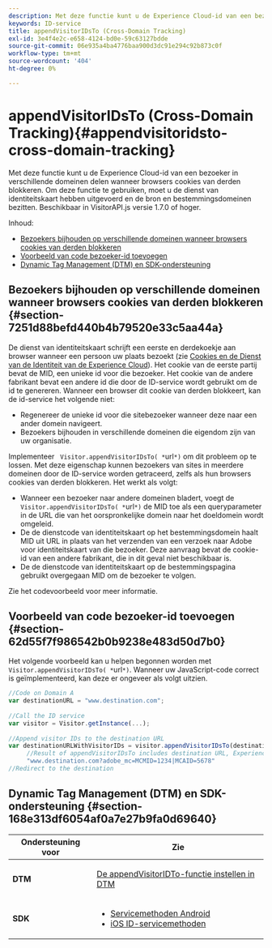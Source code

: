 ```yaml
---
description: Met deze functie kunt u de Experience Cloud-id van een bezoeker in verschillende domeinen delen wanneer browsers cookies van derden blokkeren. Om deze functie te gebruiken, moet u de dienst van identiteitskaart hebben uitgevoerd en de bron en bestemmingsdomeinen bezitten. Beschikbaar in VisitorAPI.js versie 1.7.0 of hoger.
keywords: ID-service
title: appendVisitorIDsTo (Cross-Domain Tracking)
exl-id: 3e4f4e2c-e658-4124-bd0e-59c63127bdde
source-git-commit: 06e935a4ba4776baa900d3dc91e294c92b873c0f
workflow-type: tm+mt
source-wordcount: '404'
ht-degree: 0%

---
```


# appendVisitorIDsTo (Cross-Domain Tracking){#appendvisitoridsto-cross-domain-tracking}

Met deze functie kunt u de Experience Cloud-id van een bezoeker in verschillende domeinen delen wanneer browsers cookies van derden blokkeren. Om deze functie te gebruiken, moet u de dienst van identiteitskaart hebben uitgevoerd en de bron en bestemmingsdomeinen bezitten. Beschikbaar in VisitorAPI.js versie 1.7.0 of hoger.

Inhoud:

<ul class="simplelist"> 
 <li> <a href="../../library/get-set/appendvisitorid.md#section-7251d88befd440b4b79520e33c5aa44a" format="dita" scope="local"> Bezoekers bijhouden op verschillende domeinen wanneer browsers cookies van derden blokkeren  </a> </li> 
 <li> <a href="../../library/get-set/appendvisitorid.md#section-62d55f7f986542b0b9238e483d50d7b0" format="dita" scope="local"> Voorbeeld van code bezoeker-id toevoegen  </a> </li> 
 <li> <a href="../../library/get-set/appendvisitorid.md#section-168e313df6054af0a7e27b9fa0d69640" format="dita" scope="local"> Dynamic Tag Management (DTM) en SDK-ondersteuning  </a> </li> 
</ul>

## Bezoekers bijhouden op verschillende domeinen wanneer browsers cookies van derden blokkeren {#section-7251d88befd440b4b79520e33c5aa44a}

De dienst van identiteitskaart schrijft een eerste en derdekoekje aan browser wanneer een persoon uw plaats bezoekt (zie [Cookies en de Dienst van de Identiteit van de Experience Cloud](../../introduction/cookies.md)). Het cookie van de eerste partij bevat de MID, een unieke id voor die bezoeker. Het cookie van de andere fabrikant bevat een andere id die door de ID-service wordt gebruikt om de id te genereren. Wanneer een browser dit cookie van derden blokkeert, kan de id-service het volgende niet:

* Regenereer de unieke id voor die sitebezoeker wanneer deze naar een ander domein navigeert.
* Bezoekers bijhouden in verschillende domeinen die eigendom zijn van uw organisatie.

Implementeer ` Visitor.appendVisitorIDsTo( *`url`*)` om dit probleem op te lossen. Met deze eigenschap kunnen bezoekers van sites in meerdere domeinen door de ID-service worden getraceerd, zelfs als hun browsers cookies van derden blokkeren. Het werkt als volgt:

* Wanneer een bezoeker naar andere domeinen bladert, voegt de ` Visitor.appendVisitorIDsTo( *`url`*)` de MID toe als een queryparameter in de URL die van het oorspronkelijke domein naar het doeldomein wordt omgeleid.
* De de dienstcode van identiteitskaart op het bestemmingsdomein haalt MID uit URL in plaats van het verzenden van een verzoek naar Adobe voor identiteitskaart van die bezoeker. Deze aanvraag bevat de cookie-id van een andere fabrikant, die in dit geval niet beschikbaar is.
* De de dienstcode van identiteitskaart op de bestemmingspagina gebruikt overgegaan MID om de bezoeker te volgen.

Zie het codevoorbeeld voor meer informatie.

## Voorbeeld van code bezoeker-id toevoegen {#section-62d55f7f986542b0b9238e483d50d7b0}

Het volgende voorbeeld kan u helpen begonnen worden met ` Visitor.appendVisitorIDsTo( *`url`*)`. Wanneer uw JavaScript-code correct is geïmplementeerd, kan deze er ongeveer als volgt uitzien.

```js
//Code on Domain A 
var destinationURL = "www.destination.com"; 
 
//Call the ID service 
var visitor = Visitor.getInstance(...); 
 
//Append visitor IDs to the destination URL 
var destinationURLWithVisitorIDs = visitor.appendVisitorIDsTo(destinationURL); 
     //Result of appendVisitorIDsTo includes destination URL, Experience Cloud ID (MCMID), and Analytics ID (MCAID) 
     "www.destination.com?adobe_mc=MCMID=1234|MCAID=5678"
//Redirect to the destination
```

## Dynamic Tag Management (DTM) en SDK-ondersteuning {#section-168e313df6054af0a7e27b9fa0d69640}

<table id="table_6E7152B4FD2B4C4D8C9477C68204C4FF"> 
 <thead> 
  <tr> 
   <th colname="col1" class="entry"> Ondersteuning voor </th> 
   <th colname="col2" class="entry"> Zie </th> 
  </tr> 
 </thead>
 <tbody> 
  <tr> 
   <td colname="col1"> <p> <b>DTM</b> </p> </td> 
   <td colname="col2"> <p> <a href="https://helpx.adobe.com/dtm/kb/how-to-set-marketing-cloud-id-service-helper-function-in-adobe-d.html" format="https" scope="external"> De appendVisitorIDTo-functie instellen in DTM  </a> </p> </td> 
  </tr> 
  <tr> 
   <td colname="col1"> <p> <b>SDK</b> </p> </td> 
   <td colname="col2"> 
    <ul id="ul_9D7933FF68EE4C71BAE999B3747F8398"> 
     <li id="li_9036C76AAECC4E639C23020C0C9F2AF8"> <a href="https://docs.adobe.com/content/help/en/mobile-services/android/experience-cloud-android/mc-methods.html" format="https" scope="external"> Servicemethoden Android  </a> </li> 
     <li id="li_E49D357905584674BFDFE348345B3849"> <a href="https://docs.adobe.com/content/help/en/mobile-services/ios/exp-cloud-ios/mc-methods.html" format="https" scope="external"> iOS ID-servicemethoden  </a> </li> 
    </ul> </td> 
  </tr> 
 </tbody> 
</table>
